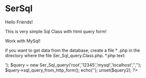 # SerSql

Hello Friends!


This is very simple Sql Class with html query form!

Work with MySql!

if you want to get data from the database, create a file * .php in the directory where the file Ser_Sql_query.Class.php.
*.php text:
<?php

  require_once('Ser_Sql_query.Class.php');

    echo('<!DOCTYPE html><html><head><meta http-equiv="content-type" content="text/html; charset=UTF-8"></head><body>');
    
        $query = new Ser_Sql_query('root','12345','mysql','localhost','','');
        $query->sql_query_from_http_form();
        
    echo('</body></html>');
  
  unset($query2);
  
?>

